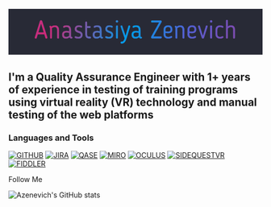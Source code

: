 [![Header](https://github.com/Azenevich/Azenevich/blob/main/assets/download.gif)](https://www.linkedin.com/in/anastasiya-zenevich-314278224/)

## I'm a Quality Assurance Engineer with 1+ years of experience in testing of training programs using virtual reality (VR) technology and manual testing of the web platforms 

### Languages and Tools
[![GITHUB](https://img.shields.io/badge/-GITHUB-5C5C5C?style=flat&logo=github&logoColor=FFFFFF)](https://github.com/)
[![JIRA](https://img.shields.io/badge/-JIRA-5C5C5C?style=flat&logo=jira&logoColor=2580F7)](https://atlassian.com/software/jira/)
[![QASE](https://img.shields.io/static/v1?label=Q&message=QASE&color=5C5C5C)](https://qase.io/)
[![MIRO](https://img.shields.io/badge/-MIRO-5C5C5C?style=flat&logo=miro&logoColor=F7C92E&endpoint?url=<https://miro.com/>)](https://miro.com/)
[![OCULUS](https://img.shields.io/badge/-OCULUS_VR-5C5C5C?style=flat&logo=oculus&logoColor=1B1D1F)](https://www.meta.com/quest/setup/)
[![SIDEQUESTVR](https://img.shields.io/badge/-SIDEQUESTVR-5C5C5C?style=flat&logo=SIDEQUESTVR&logoColor=1B1D1F)](https://sidequestvr.com/apps/applab/0/rating)
[![FIDDLER](https://img.shields.io/badge/-FIDDLER-5C5C5C?style=flat&logo=fiddler&logoColor=1B1D1F)](https://www.telerik.com/fiddler)

Follow Me

![Azenevich's GitHub stats](https://github-readme-stats.vercel.app/api?username=Azenevich&show_icons=true&theme=dracula&hide=contribs)